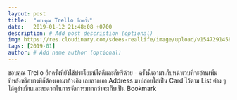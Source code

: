```yaml
---
layout: post
title:  "ขอบคุณ Trello อีกครั้ง"
date:   2019-01-12 21:48:08 +0700
description: # Add post description (optional)
img: https://res.cloudinary.com/sdees-reallife/image/upload/v1547291458/Screenshot_from_2019-01-12_18-10-13.png # Add image post (optional)
tags: [2019-01]
author: # Add name author (optional)
---
```

ขอบคุณ Trello อีกครั้งที่ยังใช้ประโยชน์ได้ดีและก็ฟรีด้วย - ครั้งนี้เอามาเก็บหน้าเวบที่จะอ่านเพิ่มทีหลังหรือบางทีก็ต้องเอามาอ้างอิง เลยลากเอา Address มาปล่อยใส่เป็น Card ไว้ตาม List ต่าง ๆ ได้ดูง่ายขึ้นและสะดวกในการจัดการมากกว่าจะเก็บเป็น Bookmark
